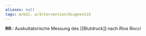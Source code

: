 ```yaml
---
aliases: null
tags: m/m11, a/Intervention/Diagnostik
---
```

**RR**:: Auskultatorische Messung des [[Blutdruck]] nach *Riva Rocci*